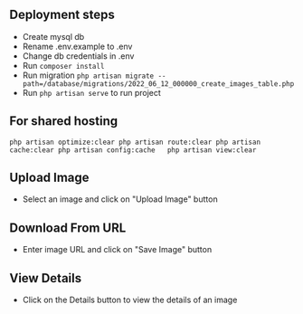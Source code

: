 ## Deployment steps

- Create mysql db
- Rename .env.example to .env
- Change db credentials in .env
- Run `composer install`
- Run migration `php artisan migrate --path=/database/migrations/2022_06_12_000000_create_images_table.php`
- Run `php artisan serve` to run project

## For shared hosting

`
php artisan optimize:clear
php artisan route:clear
php artisan cache:clear
php artisan config:cache  
php artisan view:clear
`

## Upload Image
- Select an image and click on "Upload Image" button

## Download From URL
- Enter image URL and click on "Save Image" button

## View Details
- Click on the Details button to view the details of an image